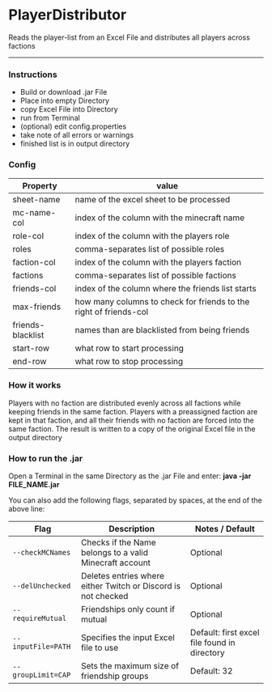 # PlayerDistributor
Reads the player-list from an Excel File and distributes all players across factions

---

### Instructions
- Build or download .jar File
- Place into empty Directory
- copy Excel File into Directory
- run from Terminal
- (optional) edit config.properties
- take note of all errors or warnings
- finished list is in output directory

### Config
| **Property**      | **value**                                                         |
|-------------------|-------------------------------------------------------------------|
| sheet-name        | name of the excel sheet to be processed                           |
| mc-name-col       | index of the column with the minecraft name                       |
| role-col          | index of the column with the players role                         |
| roles             | comma-separates list of possible roles                            |
| faction-col       | index of the column with the players faction                      |
| factions          | comma-separates list of possible factions                         |
| friends-col       | index of the column where the friends list starts                 |
| max-friends       | how many columns to check for friends to the right of friends-col |
| friends-blacklist | names than are blacklisted from being friends                     |
| start-row         | what row to start processing                                      |
| end-row           | what row to stop processing                                       |

### How it works
Players with no faction are distributed evenly across all factions
while keeping friends in the same faction. Players with a preassigned faction are
kept in that faction, and all their friends with no faction are forced into the same faction.
The result is written to a copy of the original Excel file in the output directory

### How to run the .jar
Open a Terminal in the same Directory as the .jar File and enter: 
**java -jar FILE_NAME.jar**

You can also add the following flags, separated by spaces, at the end of the above line:

  | Flag               | Description                                                   | Notes / Default                              |
  |--------------------|---------------------------------------------------------------|----------------------------------------------|
  | `--checkMCNames`   | Checks if the Name belongs to a valid Minecraft account       | Optional                                     |
  | `--delUnchecked`   | Deletes entries where either Twitch or Discord is not checked | Optional                                     |
  | `--requireMutual`  | Friendships only count if mutual                              | Optional                                     |
  | `--inputFile=PATH` | Specifies the input Excel file to use                         | Default: first excel file found in directory |
  | `--groupLimit=CAP` | Sets the maximum size of friendship groups                    | Default: 32                                  |

